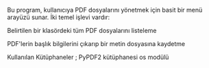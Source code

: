 Bu program, kullanıcıya PDF dosyalarını yönetmek için basit bir menü arayüzü sunar. İki temel işlevi vardır:

Belirtilen bir klasördeki tüm PDF dosyalarını listeleme

PDF'lerin başlık bilgilerini çıkarıp bir metin dosyasına kaydetme

Kullanılan Kütüphaneler ;
PyPDF2 kütüphanesi 
os modülü 
